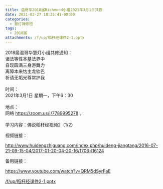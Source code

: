 ```yaml
---
title: 温哥华2018届Richmond小组2021年3月1日共修
date: 2021-02-27 18:25:41-08:00
categories:
  - 慧灯禅修班
tags:
  - 2018届
attachments: /f/up/稻杆经课件2-1.pptx
---
```

2018届温哥华慧灯小组共修通知：\
诸法等性本基法界中\
自现圆满三身游舞力\
离障本来怙主龙钦巴\
祈请无垢光尊常护我\
\
时间：\
2021年3月1日 星期一，下午6：30\
\
地点：\
网络 <https://zoom.us/j/7789995278> 。\
\
学习内容：佛说稻秆经视频2（1/2）

视频链接：

<http://www.huidengzhiguang.com/index.php/huideng-jiangtang/2016-07-21-09-15-04/2017-01-20-04-20-16/1706-l16124>

备用链接：

<https://www.youtube.com/watch?v=QRM5dSyrFaE>

[/f/up/稻杆经课件2-1.pptx](https://hdvblob.blob.core.windows.net/hdv/f/up/稻杆经课件2-1.pptx)